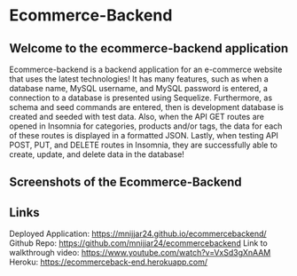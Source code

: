# Ecommerce-Backend

## Welcome to the ecommerce-backend application

Ecommerce-backend is a backend application for an e-commerce website that uses the latest technologies! It has many features, such as when a database name, MySQL username, and MySQL password is entered, a connection to a database is presented using Sequelize. Furthermore, as schema and seed commands are entered, then is development database is created and seeded with test data. Also, when the API GET routes are opened in Insomnia for categories, products and/or tags, the data for each of these routes is displayed in a formatted JSON. Lastly, when testing API POST, PUT, and DELETE routes in Insomnia, they are successfully able to create, update, and delete data in the database!

## Screenshots of the Ecommerce-Backend 



## Links

Deployed Application: https://mnijjar24.github.io/ecommercebackend/
Github Repo: https://github.com/mnijjar24/ecommercebackend
Link to walkthrough video: https://www.youtube.com/watch?v=VxSd3gXnAAM
Heroku: https://ecommerceback-end.herokuapp.com/